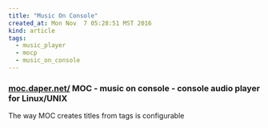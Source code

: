 ```yaml
---
title: "Music On Console"
created_at: Mon Nov  7 05:28:51 MST 2016
kind: article
tags:
  - music_player
  - mocp
  - music_on_console
---
```


### <a href="http://moc.daper.net/" target="_blank">moc.daper.net/</a> MOC - music on console - console audio player for Linux/UNIX

The way MOC creates titles from tags is configurable 


<!--
html boilerplate
<a href="" target="_blank"></a>
<a name=""></a>
<img src="" width="400px">
<ul>
  <li></li>
</ul>
<pre>
</pre>
<pre><code>
</code></pre>
<math xmlns='http://www.w3.org/1998/Math/MathML' display='block'>
</math>
-->
